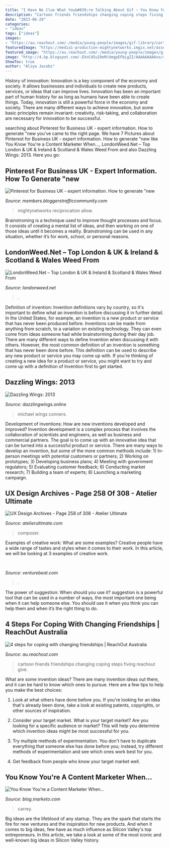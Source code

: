```yaml
---
title: "I Have No Clue What You&#039;re Talking About Gif ~ You Know You&#039;re A Content Marketer When…"
description: "Cartoon friends friendships changing coping steps fiving reachout give"
date: "2023-06-29"
categories:
- "ideas"
tags: ["ideas"]
images:
- "https://au.reachout.com/-/media/young-people/images/gif-library/cartoon-friends-high-fiving.gif?h=auto&amp;w=400&amp;la=en&amp;hash=FB3FBD77B5600C95C0E90E4688F112937E45D5D0"
featuredImage: "https://media1-production-mightynetworks.imgix.net/asset/23956281/Traffic_Thread_BTC.jpg?ixlib=rails-0.3.0&amp;fm=jpg&amp;q=75&amp;auto=format&amp;fit=crop&amp;crop=entropy"
featured_image: "https://au.reachout.com/-/media/young-people/images/gif-library/cartoon-friends-high-fiving.gif?h=auto&amp;w=400&amp;la=en&amp;hash=FB3FBD77B5600C95C0E90E4688F112937E45D5D0"
image: "http://4.bp.blogspot.com/-EXnCdSuI0eM/UmgpEFbLgZI/AAAAAAAAAvo/xJvkUZFIY7w/s1600/Broken+light+bulb+file000362203086.jpg"
ShowToc: true
author: "Aliya Jacobs"
---
```



History of innovation:
Innovation is a key component of the economy and society. It allows businesses and individuals to create new products, services, or ideas that can improve lives. Innovation has been an important part of human history for as long as humans have been able to create things. Today, innovation is still a powerful force in the economy and society. There are many different ways to achieve innovation, but some basic principles remain invariant: creativity, risk-taking, and collaboration are necessary for innovation to be successful.

	

		
searching about Pinterest for Business UK - expert information. How to generate &quot;new you've came to the right page. We have 7 Pictures about Pinterest for Business UK - expert information. How to generate &quot;new like You Know You&#039;re a Content Marketer When…, LondonWeed.Net – Top London &amp; UK &amp; Ireland &amp; Scotland &amp; Wales Weed From and also Dazzling Wings: 2013. Here you go:
		
    
## Pinterest For Business UK - Expert Information. How To Generate &quot;new

<img loading=lazy src="https://media1-production-mightynetworks.imgix.net/asset/23956281/Traffic_Thread_BTC.jpg?ixlib=rails-0.3.0&amp;fm=jpg&amp;q=75&amp;auto=format&amp;fit=crop&amp;crop=entropy" onerror="this.onerror=null;this.src='https://tse1.mm.bing.net/th?id=OIP.wyohpk4W6STcjMGUQbDljwHaEK&amp;pid=15.1';" alt="Pinterest for Business UK - expert information. How to generate &quot;new">

_Source: members.bloggerstrafficcommunity.com_

>mightynetworks reciprocation allow. 

	

Brainstroming is a technique used to improve thought processes and focus. It consists of creating a mental list of ideas, and then working on one of those ideas until it becomes a reality. Brainstroming can be used in any situation, whether it’s for work, school, or personal reasons.

    
## LondonWeed.Net – Top London &amp; UK &amp; Ireland &amp; Scotland &amp; Wales Weed From

<img loading=lazy src="https://londonweed.net/wp-content/uploads/2020/10/irelandcannabis-300x197.jpg" onerror="this.onerror=null;this.src='https://tse1.mm.bing.net/th?id=OIP.yK0HsEry_qYUFgmqdG_BzAAAAA&amp;pid=15.1';" alt="LondonWeed.Net – Top London &amp; UK &amp; Ireland &amp; Scotland &amp; Wales Weed From">

_Source: londonweed.net_

>. 

	

Definition of invention:
Invention definitions vary by country, so it's important to define what an invention is before discussing it in further detail. In the United States, for example, an invention is a new product or service that has never been produced before. Inventions can be made from anything from scratch, to a variation on existing technology. They can even come from ideas someone had while brainstorming during their day job.
There are many different ways to define Invention when discussing it with others. However, the most common definition of an invention is something that has never been done before. This definition can be used to describe any new product or service you may come up with. If you're thinking of creating a new idea for a product or service, you might want to try and come up with a definition of Invention first to get started.

    
## Dazzling Wings: 2013

<img loading=lazy src="http://4.bp.blogspot.com/-EXnCdSuI0eM/UmgpEFbLgZI/AAAAAAAAAvo/xJvkUZFIY7w/s1600/Broken+light+bulb+file000362203086.jpg" onerror="this.onerror=null;this.src='https://tse4.mm.bing.net/th?id=OIP.0fmNotj5tGGuTJItYQWKPQHaF7&amp;pid=15.1';" alt="Dazzling Wings: 2013">

_Source: dazzlingwings.online_

>michael wings conners. 

	

Development of inventions: How are new inventions developed and improved?
Invention development is a complex process that involves the collaboration of scientists and engineers, as well as business and commercial partners. The goal is to come up with an innovative idea that can be turned into a successful product or service. There are many ways to develop an invention, but some of the more common methods include: 1) In-person meetings with potential customers or partners; 2) Working on prototypes; 3) Developing business plans; 4) Meeting with government regulators; 5) Evaluating customer feedback; 6) Conducting market research; 7) Building a team of experts; 8) Launching a marketing campaign.

    
## UX Design Archives - Page 258 Of 308 - Atelier Ultimate

<img loading=lazy src="https://cloud.netlifyusercontent.com/assets/344dbf88-fdf9-42bb-adb4-46f01eedd629/5394525e-7ced-4c95-b9d8-7f340dfe8e86/visual-composer-website-builder-wp-image-16.png" onerror="this.onerror=null;this.src='https://tse1.mm.bing.net/th?id=OIP.jRUOoiimQ7P6szVFFw3kAwHaDi&amp;pid=15.1';" alt="UX Design Archives - Page 258 of 308 - Atelier Ultimate">

_Source: atelierultimate.com_

>composer. 

	

Examples of creative work: What are some examples?
Creative people have a wide range of tastes and styles when it comes to their work. In this article, we will be looking at 3 examples of creative work.

    
## 

<img loading=lazy src="https://venturebeat.com/wp-content/uploads/2018/09/IMG_20180903_103915.jpg?w=800" onerror="this.onerror=null;this.src='https://tse3.mm.bing.net/th?id=OIP.HjLRAU18nTT15eYAKRHyLAHaFj&amp;pid=15.1';" alt="">

_Source: venturebeat.com_

>. 

	

The power of suggestion: When should you use it?
suggestion is a powerful tool that can be used in a number of ways, the most important one being when it can help someone else. You should use it when you think you can help them and when it’s the right thing to do.

    
## 4 Steps For Coping With Changing Friendships | ReachOut Australia

<img loading=lazy src="https://au.reachout.com/-/media/young-people/images/gif-library/cartoon-friends-high-fiving.gif?h=auto&amp;w=400&amp;la=en&amp;hash=FB3FBD77B5600C95C0E90E4688F112937E45D5D0" onerror="this.onerror=null;this.src='https://tse2.mm.bing.net/th?id=OIP.LhDh2G5HLa9uaGem_ecJnQAAAA&amp;pid=15.1';" alt="4 steps for coping with changing friendships | ReachOut Australia">

_Source: au.reachout.com_

>cartoon friends friendships changing coping steps fiving reachout give. 

	

What are some invention ideas?
There are many invention ideas out there, and it can be hard to know which ones to pursue. Here are a few tips to help you make the best choices:
1. Look at what others have done before you. If you're looking for an idea that's already been done, take a look at existing patents, copyrights, or other sources of inspiration.

2. Consider your target market. What is your target market? Are you looking for a specific audience or market? This will help you determine which invention ideas might be most successful for you.

3. Try multiple methods of experimentation. You don't have to duplicate everything that someone else has done before you; instead, try different methods of experimentation and see which ones work best for you.

4. Get feedback from people who know your target market well.

    
## You Know You&#039;re A Content Marketer When…

<img loading=lazy src="https://blog.marketo.com/content/uploads/2013/10/jim-carrey-typing.jpg" onerror="this.onerror=null;this.src='https://tse3.mm.bing.net/th?id=OIP.uJOSw__pYRB55qrb17bHDAHaEA&amp;pid=15.1';" alt="You Know You&#039;re a Content Marketer When…">

_Source: blog.marketo.com_

>carrey. 

	

Big ideas are the lifeblood of any startup. They are the spark that starts the fire for new ventures and the inspiration for new products. And when it comes to big ideas, few have as much influence as Silicon Valley's top entrepreneurs. In this article, we take a look at some of the most iconic and well-known big ideas in Silicon Valley history.

